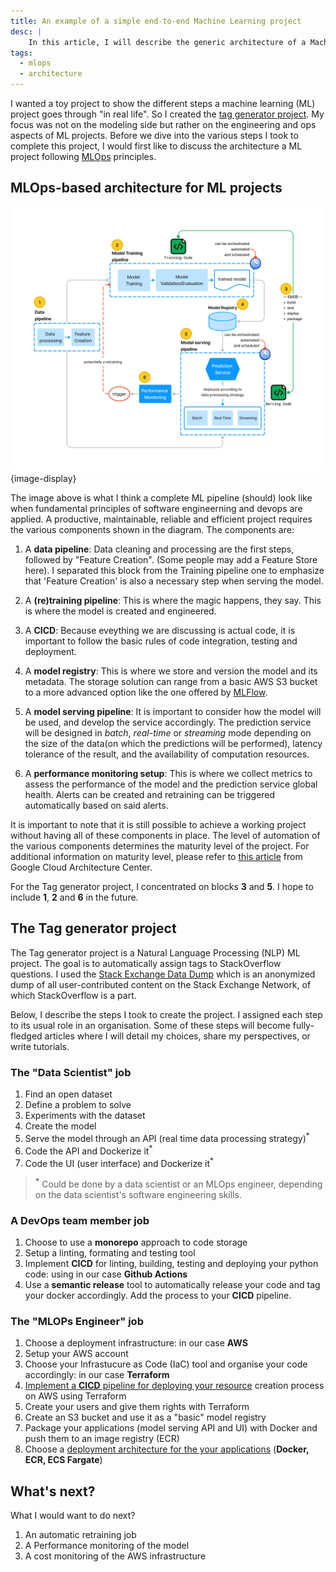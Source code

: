 ```yaml
---
title: An example of a simple end-to-end Machine Learning project
desc: |
    In this article, I will describe the generic architecture of a Machine Learning (ML) project in general. Then I will present the steps I used for a specific use case: question tagging using stackoverflow data.
tags:
  - mlops
  - architecture
---
```


I wanted a toy project to show the different steps a machine learning (ML) project goes through "in real life". So I created the [tag generator project](https://github.com/tekeinhor/tag-generator). My focus was not on the modeling side but rather on the engineering and ops aspects of ML projects.
Before we dive into the various steps I took to complete this project, I would first like to discuss the architecture a ML project following [MLOps](/posts/mlops) principles.

## MLOps-based architecture for ML projects
![MLOps-based architecture for ML projects](./assets/mlops_lifecycle.png){image-display}

The image above is what I think a complete ML pipeline (should) look like when fundamental principles of software engineerning and devops are applied. A productive, maintainable, reliable and efficient project requires the various components shown in the diagram. 
The components are:
1) A **data pipeline**: Data cleaning and processing are the first steps, followed by "Feature Creation". (Some people may add a Feature Store here). I separated this block from the Training pipeline one to emphasize that 'Feature Creation' is also a necessary step when serving the model.

2) A **(re)training pipeline**: This is where the magic happens, they say. This is where the model is created and engineered.
 
3) A **CICD**: Because eveything we are discussing is actual code,  it is important to follow the basic rules of code integration, testing and deployment.

4) A **model registry**: This is where we store and version the model and its metadata. The storage solution can range from a basic AWS S3 bucket to a more advanced option like the one offered by [MLFlow](https://mlflow.org/docs/latest/model-registry.html). 

5) A **model serving pipeline**: It is important to consider how the model will be used, and develop the service accordingly. The prediction service will be designed in *batch*, *real-time* or *streaming* mode depending on the size of the data(on which the predictions will be performed), latency tolerance of the result, and the availability of computation resources. 

6) A **performance monitoring setup**: This is where we collect metrics to assess the performance of the model and the prediction service global health. Alerts can be created and retraining can be triggered automatically based on said alerts.

It is important to note that it is still possible to achieve a working project without having all of these components in place.
The level of automation of the various components determines the maturity level of the project. For additional information on maturity level, please refer to [this article](https://cloud.google.com/architecture/mlops-continuous-delivery-and-automation-pipelines-in-machine-learning) from Google Cloud Architecture Center.

For the Tag generator project, I concentrated on blocks **3** and **5**.  I hope to include **1**, **2** and **6** in the future.

## The Tag generator project
The Tag generator project is a Natural Language Processing (NLP) ML project. The goal is to automatically assign tags to StackOverflow questions. I used the [Stack Exchange Data Dump](https://archive.org/details/stackexchange) which is an anonymized dump of all user-contributed content on the Stack Exchange Network, of which StackOverflow is a part.

Below, I describe the steps I took to create the project. I assigned each step to its usual role in an organisation.
Some of these steps will become fully-fledged articles where I will detail my choices, share my perspectives, or write tutorials.

### The "Data Scientist" job
1) Find an open dataset 
2) Define a problem to solve
3) Experiments with the dataset
4) Create the model
5) Serve the model through an API (real time data processing strategy)<sup>*</sup>
6) Code the API and Dockerize it<sup>*</sup>
7) Code the UI (user interface) and Dockerize it<sup>*</sup>

> **<sup>\*</sup>** Could be done by a data scientist or an MLOps engineer, depending on the data scientist's software engineering skills.

### A **DevOps team member** job
1) Choose to use a **monorepo** approach to code storage
2) Setup a linting, formating and testing tool
3) Implement **CICD** for linting, building, testing and deploying your python code: using in our case **Github Actions**
4) Use a **semantic release** tool to automatically release your code and tag your docker accordingly. Add the process to your **CICD** pipeline.

### The **"MLOPs Engineer"** job
1) Choose a deployment infrastructure: in our case **AWS**
2) Setup your AWS account
3) Choose your Infrastucure as Code (IaC) tool and organise your code accordingly: in our case **Terraform**
4) [Implement a **CICD** pipeline for deploying your resource](/posts/openid_connect) creation process on AWS using Terraform
4) Create your users and give them rights with Terraform
5) Create an S3 bucket and use it as a "basic" model registry
6) Package your applications (model serving API and UI) with Docker and push them to an image registry (ECR)
7) Choose a [deployment architecture for the your applications](/posts/archi) (**Docker, ECR, ECS Fargate**)

## What's next?
What I would want to do next?
1) An automatic retraining job
2) A Performance monitoring of the model
3) A cost monitoring of the AWS infrastructure
 